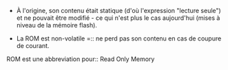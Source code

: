- À l'origine, son contenu était statique (d'où l'expression "lecture seule") et ne pouvait être modifié - ce qui n'est plus le cas aujourd'hui (mises à niveau de la mémoire flash).

- La ROM est non-volatile =:: ne perd pas son contenu en cas de coupure de courant.

ROM est une abbreviation pour:: Read Only Memory